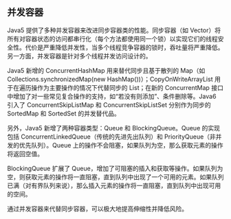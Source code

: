 ## 并发容器 ##

Java5 提供了多种并发容器来改进同步容器类的性能。同步容器（如 Vector）将所有对容器状态的访问都串行化（每个方法都使用同一个锁）以实现它们的线程安全性。代价是严重降低并发性，当多个线程竞争容器的锁时，吞吐量将严重降低。另一方面，并发容器是针对多个线程并发访问设计的。

Java5 新增的 ConcurrentHashMap 用来替代同步且基于散列的 Map（如 Collections.synchronizedMap(new HashMap())）；CopyOnWriteArrayList 用于在遍历操作为主要操作的情况下代替同步的 List；在新的 ConcurrentMap 接口中增加了对一些常见复合操作的支持，如“若没有则添加”、条件删除等。Java6 引入了 ConcurrentSkipListMap 和 ConcurrentSkipListSet 分别作为同步的 SortedMap 和 SortedSet 的并发替代品。

另外，Java5 新增了两种容器类型：Queue 和 BlockingQueue。Queue 的实现包括 ConcurrentLinkedQueue（传统的先进先出队列）和 PriorityQueue（非并发的优先队列）。Queue 上的操作不会阻塞，如果队列为空，那么获取元素的操作将返回空值。

BlockingQueue 扩展了 Queue，增加了可阻塞的插入和获取等操作。如果队列为空，则获取元素的操作将一直阻塞，直到队列中出现了一个可用的元素。如果队列已满（对有界队列来说），那么插入元素的操作将一直阻塞，直到队列中出现可用的空间。

通过并发容器来代替同步容器，可以极大地提高伸缩性并降低风险。